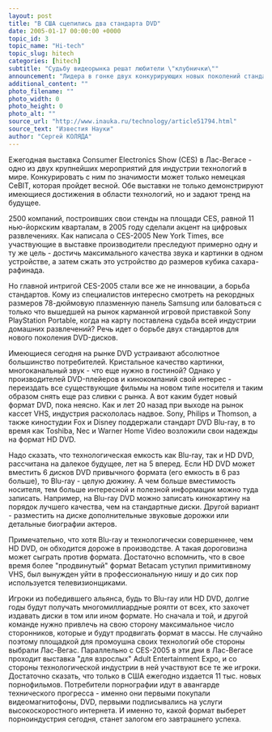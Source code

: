 ```yaml
---
layout: post
title: "В США сцепились два стандарта DVD"
date: 2005-01-17 00:00:00 +0000
topic_id: 3
topic_name: "Hi-tech"
topic_slug: hitech
categories: [hitech]
subtitle: "Судьбу видеорынка решат любители \"клубнички\""
announcement: "Лидера в гонке двух конкурирующих новых поколений стандарта DVD выявят любители порнографии. К такому выводу пришли участники крупнейшей технологической выставки Consumer Electronics Show, проходящей в эти дни в американском Лас-Вегасе."
additional_content: ""
photo_filename: ""
photo_width: 0
photo_height: 0
photo_alt: ""
source_url: "http://www.inauka.ru/technology/article51794.html"
source_text: "Известия Науки"
author: "Сергей КОЛЯДА"
---
```

Ежегодная выставка Consumer Electronics Show (CES) в Лас-Вегасе - одно из двух крупнейших мероприятий для индустрии технологий в мире. Конкурировать с ним по значимости может только немецкая CeBIT, которая пройдет весной. Обе выставки не только демонстрируют имеющиеся достижения в области технологий, но и задают тренд на будущее.

2500 компаний, построивших свои стенды на площади CES, равной 11 нью-йоркским кварталам, в 2005 году сделали акцент на цифровых развлечениях. Как написала о CES-2005 New York Times, все участвующие в выставке производители преследуют примерно одну и ту же цель - достичь максимального качества звука и картинки в одном устройстве, а затем сжать это устройство до размеров кубика сахара-рафинада.

Но главной интригой CES-2005 стали все же не инновации, а борьба стандартов. Кому из специалистов интересно смотреть на рекордных размеров 78-дюймовую плазменную панель Samsung или баловаться с только что вышедшей на рынок карманной игровой приставкой Sony PlayStation Portable, когда на карту поставлена судьба всей индустрии домашних развлечений? Речь идет о борьбе двух стандартов для нового поколения DVD-дисков.

Имеющиеся сегодня на рынке DVD устраивают абсолютное большинство потребителей. Кристальное качество картинки, многоканальный звук - что еще нужно в гостиной? Однако у производителей DVD-плейеров и кинокомпаний свой интерес - переиздать все существующие фильмы на новом типе носителя и таким образом снять еще раз сливки с рынка. А вот каким будет новый формат DVD, пока неясно. Как и лет 20 назад при выходе на рынок кассет VHS, индустрия раскололась надвое. Sony, Philips и Thomson, а также киностудии Fox и Disney поддержали стандарт DVD Blu-ray, в то время как Toshiba, Nec и Warner Home Video возложили свои надежды на формат HD DVD.

Надо сказать, что технологическая емкость как Blu-ray, так и HD DVD, рассчитана на далекое будущее, лет на 5 вперед. Если HD DVD может вместить 6 дисков DVD привычного формата (его емкость в 6 раз больше), то Blu-ray - целую дюжину. А чем больше вместимость носителя, тем больше интересной и полезной информации можно туда записать. Например, на Blu-ray DVD можно записать кинокартину на порядок лучшего качества, чем на стандартные диски. Другой вариант - разместить на диске дополнительные звуковые дорожки или детальные биографии актеров.

Примечательно, что хотя Blu-ray и технологически совершеннее, чем HD DVD, он обходится дороже в производстве. А такая дороговизна может сыграть против формата. Достаточно вспомнить, что в свое время более "продвинутый" формат Betacam уступил примитивному VHS, был вынужден уйти в профессиональную нишу и до сих пор используется телевизионщиками.

Игроки из победившего альянса, будь то Blu-ray или HD DVD, долгие годы будут получать многомиллиардные роялти от всех, кто захочет издавать диски в том или ином формате. Но сначала и той, и другой команде нужно привлечь на свою сторону максимальное число сторонников, которые и будут продвигать формат в массы. Не случайно поэтому площадкой для промоушна своих технологий обе стороны выбрали Лас-Вегас. Параллельно с CES-2005 в эти дни в Лас-Вегасе проходит выставка "для взрослых" Adult Entertainment Expo, и со стороны технологической индустрии в ней участвуют все те же игроки. Достаточно сказать, что только в США ежегодно издается 11 тыс. новых порнофильмов. Потребители порнографии идут в авангарде технического прогресса - именно они первыми покупали видеомагнитофоны, DVD, первыми подписывались на услуги высокоскоростного интернета. И именно то, какой формат выберет порноиндустрия сегодня, станет залогом его завтрашнего успеха.
